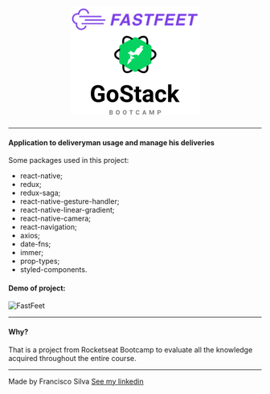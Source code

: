 <h1 align="center">
  <img src="./src/assets/logo.png" alt="Logo FastFeet GoStack">
</h1>

---
#### Application to deliveryman usage and manage his deliveries

Some packages used in this project:

- react-native;
- redux;
- redux-saga;
- react-native-gesture-handler;
- react-native-linear-gradient;
- react-native-camera;
- react-navigation;
- axios;
- date-fns;
- immer;
- prop-types;
- styled-components.

#### Demo of project:


<img src="./src/assets/demo.gif" height="500" alt="FastFeet">



---

#### Why?

That is a project from Rocketseat Bootcamp to evaluate all the knowledge acquired throughout the entire course.

---



Made by Francisco Silva [See my linkedin](https://www.linkedin.com/in/francisco-silva-953561a6/)